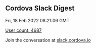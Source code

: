## Cordova Slack Digest
Fri, 18 Feb 2022 08:21:06 GMT

[User count: 4687](https://cordova.slack.com/)


Join the conversation at [slack.cordova.io](http://slack.cordova.io/)
